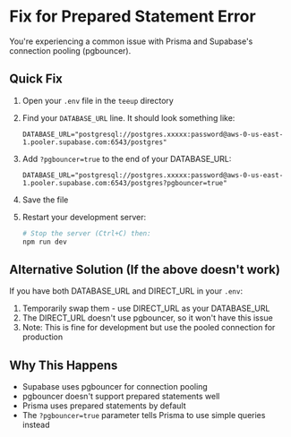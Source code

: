 # Fix for Prepared Statement Error

You're experiencing a common issue with Prisma and Supabase's connection pooling (pgbouncer). 

## Quick Fix

1. Open your `.env` file in the `teeup` directory

2. Find your `DATABASE_URL` line. It should look something like:
   ```
   DATABASE_URL="postgresql://postgres.xxxxx:password@aws-0-us-east-1.pooler.supabase.com:6543/postgres"
   ```

3. Add `?pgbouncer=true` to the end of your DATABASE_URL:
   ```
   DATABASE_URL="postgresql://postgres.xxxxx:password@aws-0-us-east-1.pooler.supabase.com:6543/postgres?pgbouncer=true"
   ```

4. Save the file

5. Restart your development server:
   ```bash
   # Stop the server (Ctrl+C) then:
   npm run dev
   ```

## Alternative Solution (If the above doesn't work)

If you have both DATABASE_URL and DIRECT_URL in your `.env`:

1. Temporarily swap them - use DIRECT_URL as your DATABASE_URL
2. The DIRECT_URL doesn't use pgbouncer, so it won't have this issue
3. Note: This is fine for development but use the pooled connection for production

## Why This Happens

- Supabase uses pgbouncer for connection pooling
- pgbouncer doesn't support prepared statements well
- Prisma uses prepared statements by default
- The `?pgbouncer=true` parameter tells Prisma to use simple queries instead 